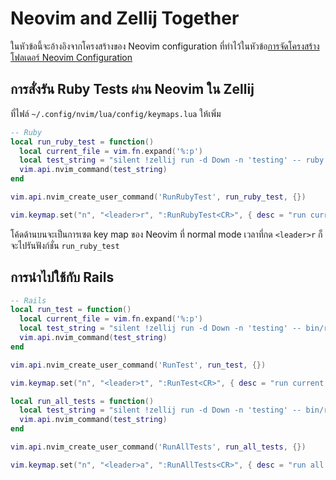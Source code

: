 # Neovim and Zellij Together

ในหัวข้อนี้จะอ้างอิงจากโครงสร้างของ Neovim configuration
ที่ทำไว้ในหัวข้อ[การจัดโครงสร้างโฟลเดอร์ Neovim
Configuration](neovim-lazy.md#neovim-configuration)

## การสั่งรัน Ruby Tests ผ่าน Neovim ใน Zellij

ที่ไฟล์ `~/.config/nvim/lua/config/keymaps.lua` ให้เพิ่ม

```lua
-- Ruby
local run_ruby_test = function()
  local current_file = vim.fn.expand('%:p')
  local test_string = "silent !zellij run -d Down -n 'testing' -- ruby " .. current_file
  vim.api.nvim_command(test_string)
end

vim.api.nvim_create_user_command('RunRubyTest', run_ruby_test, {})

vim.keymap.set("n", "<leader>r", ":RunRubyTest<CR>", { desc = "run current file test" })
```

โค้ดด้านบนจะเป็นการเซต key map ของ Neovim ที่ normal mode เวลาที่กด `<leader>r` ก็จะไปรันฟังก์ชั่น `run_ruby_test`

## การนำไปใช้กับ Rails

```lua
-- Rails
local run_test = function()
  local current_file = vim.fn.expand('%:p')
  local test_string = "silent !zellij run -d Down -n 'testing' -- bin/rails test " .. current_file
  vim.api.nvim_command(test_string)
end

vim.api.nvim_create_user_command('RunTest', run_test, {})

vim.keymap.set("n", "<leader>t", ":RunTest<CR>", { desc = "run current file test" })
```

```lua
local run_all_tests = function()
  local test_string = "silent !zellij run -d Down -n 'testing' -- bin/rails test"
  vim.api.nvim_command(test_string)
end

vim.api.nvim_create_user_command('RunAllTests', run_all_tests, {})

vim.keymap.set("n", "<leader>a", ":RunAllTests<CR>", { desc = "run all tests" })
```
